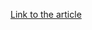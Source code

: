 [Link to the article](https://blog.eclecticiq.com/decrypting-key-group-ransomware-emerging-financially-motivated-cyber-crime-gang?hsLang=en)
